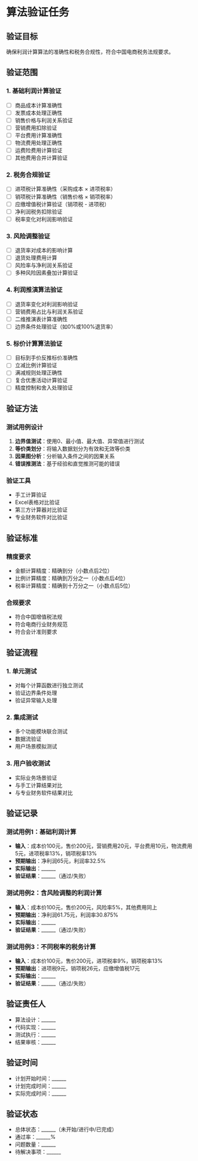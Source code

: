 # 算法验证任务

## 验证目标
确保利润计算算法的准确性和税务合规性，符合中国电商税务法规要求。

## 验证范围

### 1. 基础利润计算验证
- [ ] 商品成本计算准确性
- [ ] 发票成本处理正确性
- [ ] 销售价格与利润关系验证
- [ ] 营销费用扣除验证
- [ ] 平台费用计算准确性
- [ ] 物流费用处理正确性
- [ ] 运费险费用计算验证
- [ ] 其他费用合并计算验证

### 2. 税务合规验证
- [ ] 进项税计算准确性（采购成本 × 进项税率）
- [ ] 销项税计算准确性（销售价格 × 销项税率）
- [ ] 应缴增值税计算验证（销项税 - 进项税）
- [ ] 净利润税务扣除验证
- [ ] 税率变化对利润影响验证

### 3. 风险调整验证
- [ ] 退货率对成本的影响计算
- [ ] 退货处理费用计算
- [ ] 风险率与净利润关系验证
- [ ] 多种风险因素叠加计算验证

### 4. 利润推演算法验证
- [ ] 退货率变化对利润影响验证
- [ ] 营销费用占比与利润关系验证
- [ ] 二维推演表计算准确性
- [ ] 边界条件处理验证（如0%或100%退货率）

### 5. 标价计算算法验证
- [ ] 目标到手价反推标价准确性
- [ ] 立减比例计算验证
- [ ] 满减规则处理正确性
- [ ] 复合优惠活动计算验证
- [ ] 精度控制和舍入处理验证

## 验证方法

### 测试用例设计
1. **边界值测试**：使用0、最小值、最大值、异常值进行测试
2. **等价类划分**：将输入数据划分为有效和无效等价类
3. **因果图分析**：分析输入条件之间的因果关系
4. **错误推测法**：基于经验和直觉推测可能的错误

### 验证工具
- 手工计算验证
- Excel表格对比验证
- 第三方计算器对比验证
- 专业财务软件对比验证

## 验证标准

### 精度要求
- 金额计算精度：精确到分（小数点后2位）
- 比例计算精度：精确到万分之一（小数点后4位）
- 税率计算精度：精确到十万分之一（小数点后5位）

### 合规要求
- 符合中国增值税法规
- 符合电商行业财务规范
- 符合会计准则要求

## 验证流程

### 1. 单元测试
- 对每个计算函数进行独立测试
- 验证边界条件处理
- 验证异常输入处理

### 2. 集成测试
- 多个功能模块联合测试
- 数据流验证
- 用户场景模拟测试

### 3. 用户验收测试
- 实际业务场景验证
- 与手工计算结果对比
- 与专业财务软件结果对比

## 验证记录

### 测试用例1：基础利润计算
- **输入**：成本价100元，售价200元，营销费用20元，平台费用10元，物流费用5元，进项税率13%，销项税率13%
- **预期输出**：净利润65元，利润率32.5%
- **实际输出**：______
- **验证结果**：______（通过/失败）

### 测试用例2：含风险调整的利润计算
- **输入**：成本价100元，售价200元，风险率5%，其他费用同上
- **预期输出**：净利润61.75元，利润率30.875%
- **实际输出**：______
- **验证结果**：______（通过/失败）

### 测试用例3：不同税率的税务计算
- **输入**：成本价100元，售价200元，进项税率9%，销项税率13%
- **预期输出**：进项税9元，销项税26元，应缴增值税17元
- **实际输出**：______
- **验证结果**：______（通过/失败）

## 验证责任人
- 算法设计：______
- 代码实现：______
- 测试执行：______
- 结果审核：______

## 验证时间
- 计划开始时间：______
- 计划完成时间：______
- 实际完成时间：______

## 验证状态
- 总体状态：______（未开始/进行中/已完成）
- 通过率：______%
- 问题数量：______
- 待解决事项：______